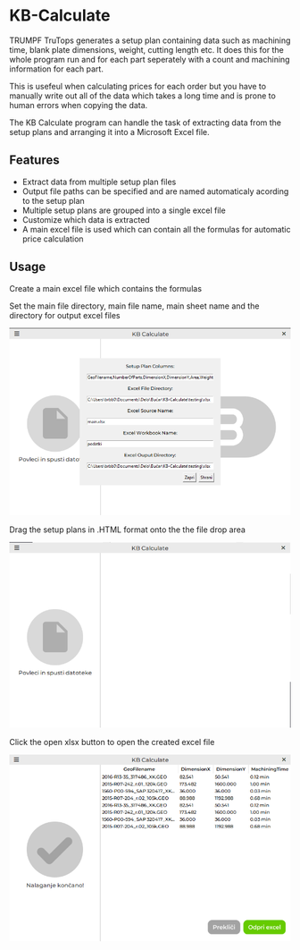 # KB-Calculate

TRUMPF TruTops generates a setup plan containing data such as machining time, blank plate dimensions, weight, cutting length etc. It does this for the whole program run and for each part seperately with a count and machining information for each part.

This is usefeul when calculating prices for each order but you have to manually write out all of the data which takes a long time and is prone to human errors when copying the data.

The KB Calculate program can handle the task of extracting data from the setup plans and arranging it into a Microsoft Excel file.

## Features

* Extract data from multiple setup plan files
* Output file paths can be specified and are named automaticaly acording to the setup plan
* Multiple setup plans are grouped into a single excel file
* Customize which data is extracted
* A main excel file is used which can contain all the formulas for automatic price calculation

## Usage

Create a main excel file which contains the formulas

Set the main file directory, main file name, main sheet name and the directory for output excel files

![1693832451019](image/README/1693832451019.png)

Drag the setup plans in .HTML format onto the the file drop area

![1693832542575](image/README/1693832542575.png)

Click the open xlsx button to open the created excel file

![1693832527386](image/README/1693832527386.png)
